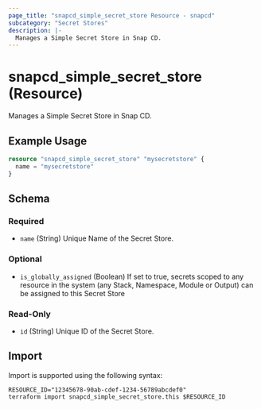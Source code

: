 ```yaml
---
page_title: "snapcd_simple_secret_store Resource - snapcd"
subcategory: "Secret Stores"
description: |-
  Manages a Simple Secret Store in Snap CD.
---
```


# snapcd_simple_secret_store (Resource)

Manages a Simple Secret Store in Snap CD.


## Example Usage

```terraform
resource "snapcd_simple_secret_store" "mysecretstore" {
  name = "mysecretstore"
}
```

<!-- schema generated by tfplugindocs -->
## Schema

### Required

- `name` (String) Unique Name of the Secret Store.

### Optional

- `is_globally_assigned` (Boolean) If set to true, secrets scoped to any resource in the system (any Stack, Namespace, Module or Output) can be assigned to this Secret Store

### Read-Only

- `id` (String) Unique ID of the Secret Store.

## Import

Import is supported using the following syntax:

```shell
RESOURCE_ID="12345678-90ab-cdef-1234-56789abcdef0"
terraform import snapcd_simple_secret_store.this $RESOURCE_ID
```
